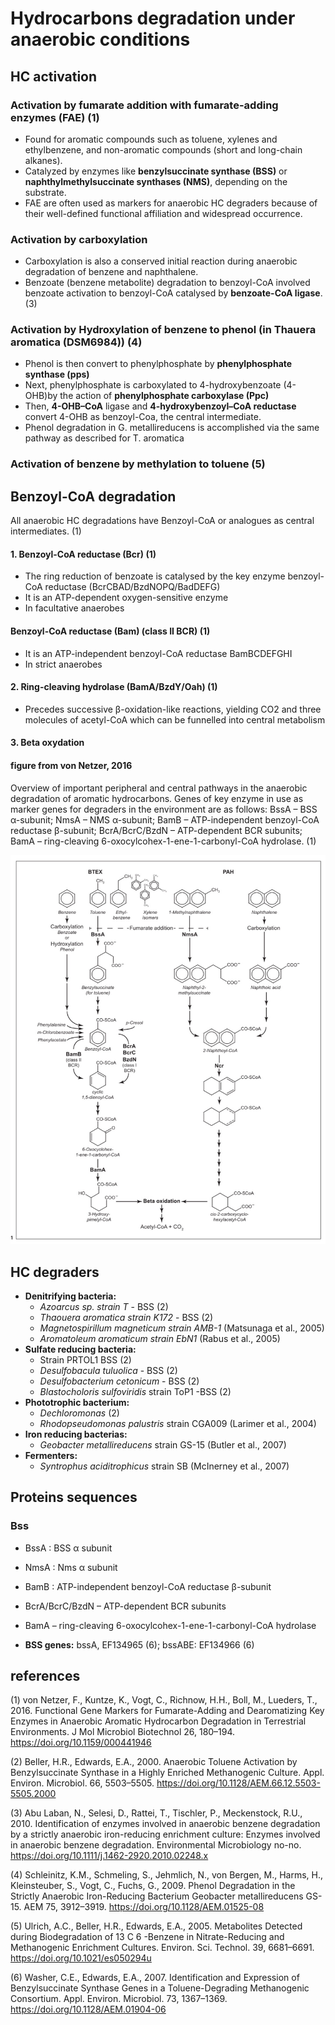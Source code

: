 # Hydrocarbons degradation under anaerobic conditions

## HC activation 

### Activation by fumarate addition with fumarate-adding enzymes (FAE) (1)
- Found for aromatic compounds such as toluene, xylenes and ethylbenzene, and non-aromatic compounds (short and long-chain alkanes).
- Catalyzed by enzymes like **benzylsuccinate synthase (BSS)** or **naphthylmethylsuccinate synthases (NMS)**, depending on the substrate.      
- FAE are often used as markers for anaerobic HC degraders because of their well-defined functional affiliation and widespread occurrence.

### Activation by carboxylation 
- Carboxylation is also a conserved initial reaction during anaerobic degradation of benzene and naphthalene.
- Benzoate (benzene metabolite) degradation to benzoyl-CoA involved benzoate activation to benzoyl-CoA catalysed by **benzoate-CoA ligase**. (3)

### Activation by Hydroxylation of benzene to phenol (in Thauera aromatica (DSM6984)) (4)
- Phenol is then convert to phenylphosphate by **phenylphosphate synthase (pps)**
- Next, phenylphosphate is carboxylated to 4-hydroxybenzoate (4-OHB)by the action of **phenylphosphate carboxylase (Ppc)**
- Then, **4-OHB–CoA** ligase and **4-hydroxybenzoyl–CoA reductase** convert 4-OHB as benzoyl-Coa, the central intermediate.
- Phenol degradation in G. metallireducens is accomplished via the same pathway as described for T. aromatica

### Activation of benzene by methylation to toluene (5)



## Benzoyl-CoA degradation
All anaerobic HC degradations have Benzoyl-CoA or analogues as central intermediates. (1)

#### 1. Benzoyl-CoA reductase (Bcr) (1)
- The ring reduction of benzoate is catalysed by the key enzyme benzoyl-CoA reductase (BcrCBAD/BzdNOPQ/BadDEFG) 
- It is an ATP-dependent oxygen-sensitive enzyme 
- In facultative anaerobes
 
#### Benzoyl-CoA reductase (Bam) (class II BCR) (1)
- It is an ATP-independent benzoyl-CoA reductase BamBCDEFGHI
- In strict anaerobes 

#### 2. Ring-cleaving hydrolase (BamA/BzdY/Oah) (1)
- Precedes successive β-oxidation-like reactions, yielding CO2 and three molecules of acetyl-CoA which can be funnelled into central metabolism

#### 3. Beta oxydation

#### figure from von Netzer, 2016
Overview of important peripheral and central pathways in the anaerobic degradation of aromatic hydrocarbons. Genes of key enzyme in use as marker genes for degraders in the environment are as follows: BssA – BSS α-subunit; NmsA – NMS α-subunit; BamB – ATP-independent benzoyl-CoA reductase β-subunit; BcrA/BcrC/BzdN – ATP-dependent BCR subunits; BamA – ring-cleaving 6-oxocylcohex-1-ene-1-carbonyl-CoA hydrolase. (1)

![](ims/vonnetzer.jpeg)



## HC degraders 
- **Denitrifying bacteria:**
  - *Azoarcus sp. strain T* - BSS (2)
  - *Thaouera aromatica strain K172* - BSS (2)
  - *Magnetospirillum magneticum strain AMB-1* (Matsunaga et al., 2005)
  - *Aromatoleum aromaticum strain EbN1* (Rabus et al., 2005)
- **Sulfate reducing bacteria:**
  - Strain PRTOL1 BSS (2)
  - *Desulfobacula tuluolica* - BSS (2)
  - *Desulfobacterium cetonicum* - BSS (2)
  - *Blastocholoris sulfoviridis* strain ToP1 -BSS (2)
- **Phototrophic bacterium:**
  - *Dechloromonas* (2)
  - *Rhodopseudomonas palustris* strain CGA009 (Larimer et al., 2004)
- **Iron reducing bacterias:**
  - *Geobacter metallireducens* strain GS-15 (Butler et al., 2007)
- **Fermenters:**
  - *Syntrophus aciditrophicus* strain SB (McInerney et al., 2007)


## Proteins sequences 
### Bss 
- BssA : BSS α subunit
- NmsA : Nms α subunit 
- BamB : ATP-independent benzoyl-CoA reductase β-subunit
- BcrA/BcrC/BzdN – ATP-dependent BCR subunits
- BamA – ring-cleaving 6-oxocylcohex-1-ene-1-carbonyl-CoA hydrolase


- **BSS genes:** bssA, EF134965 (6); bssABE: EF134966 (6)

     
          
              
                  
                     
                        
                            
                               
                                  
                                  
## references 
(1) von Netzer, F., Kuntze, K., Vogt, C., Richnow, H.H., Boll, M., Lueders, T., 2016. Functional Gene Markers for Fumarate-Adding and Dearomatizing Key Enzymes in Anaerobic Aromatic Hydrocarbon Degradation in Terrestrial Environments. J Mol Microbiol Biotechnol 26, 180–194. https://doi.org/10.1159/000441946   

(2) Beller, H.R., Edwards, E.A., 2000. Anaerobic Toluene Activation by Benzylsuccinate Synthase in a Highly Enriched Methanogenic Culture. Appl. Environ. Microbiol. 66, 5503–5505. https://doi.org/10.1128/AEM.66.12.5503-5505.2000   

(3) Abu Laban, N., Selesi, D., Rattei, T., Tischler, P., Meckenstock, R.U., 2010. Identification of enzymes involved in anaerobic benzene degradation by a strictly anaerobic iron-reducing enrichment culture: Enzymes involved in anaerobic benzene degradation. Environmental Microbiology no-no. https://doi.org/10.1111/j.1462-2920.2010.02248.x

(4) Schleinitz, K.M., Schmeling, S., Jehmlich, N., von Bergen, M., Harms, H., Kleinsteuber, S., Vogt, C., Fuchs, G., 2009. Phenol Degradation in the Strictly Anaerobic Iron-Reducing Bacterium Geobacter metallireducens GS-15. AEM 75, 3912–3919. https://doi.org/10.1128/AEM.01525-08   

(5) Ulrich, A.C., Beller, H.R., Edwards, E.A., 2005. Metabolites Detected during Biodegradation of 13 C 6 -Benzene in Nitrate-Reducing and Methanogenic Enrichment Cultures. Environ. Sci. Technol. 39, 6681–6691. https://doi.org/10.1021/es050294u

(6) Washer, C.E., Edwards, E.A., 2007. Identification and Expression of Benzylsuccinate Synthase Genes in a Toluene-Degrading Methanogenic Consortium. Appl. Environ. Microbiol. 73, 1367–1369. https://doi.org/10.1128/AEM.01904-06



